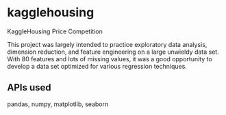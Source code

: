 # kagglehousing
KaggleHousing Price Competition

This project was largely intended to practice exploratory data analysis, dimension reduction, and feature engineering on a large unwieldy data set. With 80 features and lots of missing values, it was a good opportunity to develop a data set optimized for various regression techniques.

## APIs used
pandas, numpy, matplotlib, seaborn

